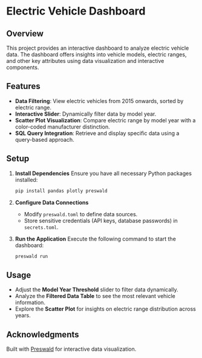 # Electric Vehicle Dashboard

## Overview
This project provides an interactive dashboard to analyze electric vehicle data. The dashboard offers insights into vehicle models, electric ranges, and other key attributes using data visualization and interactive components.

## Features
- **Data Filtering**: View electric vehicles from 2015 onwards, sorted by electric range.
- **Interactive Slider**: Dynamically filter data by model year.
- **Scatter Plot Visualization**: Compare electric range by model year with a color-coded manufacturer distinction.
- **SQL Query Integration**: Retrieve and display specific data using a query-based approach.

## Setup
1. **Install Dependencies**
   Ensure you have all necessary Python packages installed:
   ```sh
   pip install pandas plotly preswald
   ```

2. **Configure Data Connections**
   - Modify `preswald.toml` to define data sources.
   - Store sensitive credentials (API keys, database passwords) in `secrets.toml`.

3. **Run the Application**
   Execute the following command to start the dashboard:
   ```sh
   preswald run 
   ```

## Usage
- Adjust the **Model Year Threshold** slider to filter data dynamically.
- Analyze the **Filtered Data Table** to see the most relevant vehicle information.
- Explore the **Scatter Plot** for insights on electric range distribution across years.

## Acknowledgments
Built with [Preswald](https://preswald.com) for interactive data visualization.

